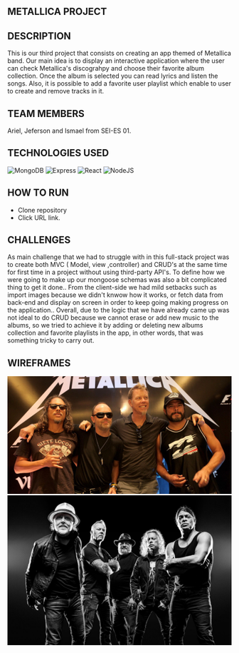 ###

## METALLICA PROJECT

## DESCRIPTION

This is our third project that consists on creating an app themed of Metallica band. Our main idea is to display an interactive application where the user can check Metallica's discograhpy and choose their favorite album collection. Once the album is selected you can read lyrics and listen the songs.
Also, it is possible to add a favorite user playlist which enable to user to create and remove tracks in it.

## TEAM MEMBERS

Ariel, Jeferson and Ismael from SEI-ES 01.

## TECHNOLOGIES USED

![MongoDB](https://img.shields.io/badge/mongo-DB-yellowgreen)
![Express](https://img.shields.io/badge/-express-grey)
![React](https://img.shields.io/badge/-react-blue)
![NodeJS](https://img.shields.io/badge/node-.js-green)

## HOW TO RUN

- Clone repository
- Click URL link.

## CHALLENGES

As main challenge that we had to struggle with in this full-stack project was to create both MVC ( Model, view ,controller) and CRUD's at the same time for first time in a project without using third-party API's.
To define how we were going to make up our mongoose schemas was also a bit complicated thing to get it done..
From the client-side we had mild setbacks such as import images because we didn't knwow how it works, or fetch data from back-end and display on screen in order to keep going making progress on the application..
Overall, due to the logic that we have already came up was not ideal to do CRUD because we cannot erase or add new music to the albums, so we tried to achieve it by adding or deleting new albums collection and favorite playlists in the app, in other words, that was something tricky to carry out.

## WIREFRAMES

![Metallica greeting](./docs/1.jpeg)
![Metallica in black and white](./docs/2.jpg)
